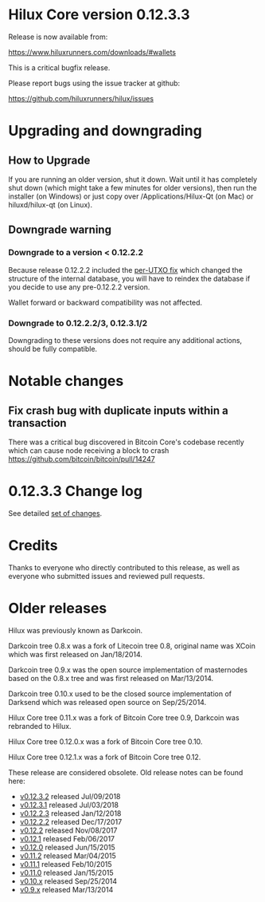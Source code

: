 Hilux Core version 0.12.3.3
==========================

Release is now available from:

  <https://www.hiluxrunners.com/downloads/#wallets>

This is a critical bugfix release.

Please report bugs using the issue tracker at github:

  <https://github.com/hiluxrunners/hilux/issues>


Upgrading and downgrading
=========================

How to Upgrade
--------------

If you are running an older version, shut it down. Wait until it has completely
shut down (which might take a few minutes for older versions), then run the
installer (on Windows) or just copy over /Applications/Hilux-Qt (on Mac) or
hiluxd/hilux-qt (on Linux).

Downgrade warning
-----------------

### Downgrade to a version < 0.12.2.2

Because release 0.12.2.2 included the [per-UTXO fix](release-notes/hilux/release-notes-0.12.2.2.md#per-utxo-fix)
which changed the structure of the internal database, you will have to reindex
the database if you decide to use any pre-0.12.2.2 version.

Wallet forward or backward compatibility was not affected.

### Downgrade to 0.12.2.2/3, 0.12.3.1/2

Downgrading to these versions does not require any additional actions, should be
fully compatible.


Notable changes
===============

Fix crash bug with duplicate inputs within a transaction
--------------------------------------------------------

There was a critical bug discovered in Bitcoin Core's codebase recently which
can cause node receiving a block to crash https://github.com/bitcoin/bitcoin/pull/14247

0.12.3.3 Change log
===================

See detailed [set of changes](https://github.com/hiluxrunners/hilux/compare/v0.12.3.2...hiluxrunners:v0.12.3.3).

Credits
=======

Thanks to everyone who directly contributed to this release,
as well as everyone who submitted issues and reviewed pull requests.


Older releases
==============

Hilux was previously known as Darkcoin.

Darkcoin tree 0.8.x was a fork of Litecoin tree 0.8, original name was XCoin
which was first released on Jan/18/2014.

Darkcoin tree 0.9.x was the open source implementation of masternodes based on
the 0.8.x tree and was first released on Mar/13/2014.

Darkcoin tree 0.10.x used to be the closed source implementation of Darksend
which was released open source on Sep/25/2014.

Hilux Core tree 0.11.x was a fork of Bitcoin Core tree 0.9,
Darkcoin was rebranded to Hilux.

Hilux Core tree 0.12.0.x was a fork of Bitcoin Core tree 0.10.

Hilux Core tree 0.12.1.x was a fork of Bitcoin Core tree 0.12.

These release are considered obsolete. Old release notes can be found here:

- [v0.12.3.2](https://github.com/hiluxrunners/hilux/blob/master/doc/release-notes/hilux/release-notes-0.12.3.2.md) released Jul/09/2018
- [v0.12.3.1](https://github.com/hiluxrunners/hilux/blob/master/doc/release-notes/hilux/release-notes-0.12.3.1.md) released Jul/03/2018
- [v0.12.2.3](https://github.com/hiluxrunners/hilux/blob/master/doc/release-notes/hilux/release-notes-0.12.2.3.md) released Jan/12/2018
- [v0.12.2.2](https://github.com/hiluxrunners/hilux/blob/master/doc/release-notes/hilux/release-notes-0.12.2.2.md) released Dec/17/2017
- [v0.12.2](https://github.com/hiluxrunners/hilux/blob/master/doc/release-notes/hilux/release-notes-0.12.2.md) released Nov/08/2017
- [v0.12.1](https://github.com/hiluxrunners/hilux/blob/master/doc/release-notes/hilux/release-notes-0.12.1.md) released Feb/06/2017
- [v0.12.0](https://github.com/hiluxrunners/hilux/blob/master/doc/release-notes/hilux/release-notes-0.12.0.md) released Jun/15/2015
- [v0.11.2](https://github.com/hiluxrunners/hilux/blob/master/doc/release-notes/hilux/release-notes-0.11.2.md) released Mar/04/2015
- [v0.11.1](https://github.com/hiluxrunners/hilux/blob/master/doc/release-notes/hilux/release-notes-0.11.1.md) released Feb/10/2015
- [v0.11.0](https://github.com/hiluxrunners/hilux/blob/master/doc/release-notes/hilux/release-notes-0.11.0.md) released Jan/15/2015
- [v0.10.x](https://github.com/hiluxrunners/hilux/blob/master/doc/release-notes/hilux/release-notes-0.10.0.md) released Sep/25/2014
- [v0.9.x](https://github.com/hiluxrunners/hilux/blob/master/doc/release-notes/hilux/release-notes-0.9.0.md) released Mar/13/2014

